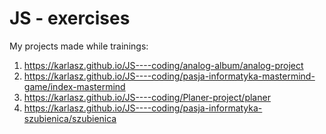 # JS -  exercises

My projects made while trainings:

1. https://karlasz.github.io/JS----coding/analog-album/analog-project
2. https://karlasz.github.io/JS----coding/pasja-informatyka-mastermind-game/index-mastermind
3. https://karlasz.github.io/JS----coding/Planer-project/planer
4. https://karlasz.github.io/JS----coding/pasja-informatyka-szubienica/szubienica 
 
